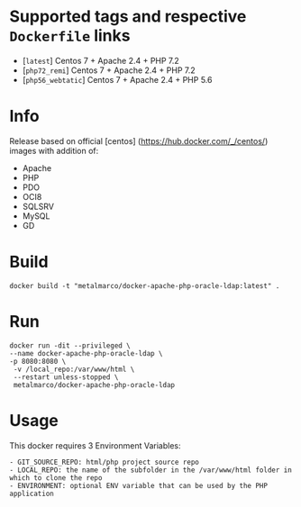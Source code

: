 # Supported tags and respective `Dockerfile` links

-   [`latest`] Centos 7 + Apache 2.4 + PHP 7.2
-   [`php72_remi`] Centos 7 + Apache 2.4 + PHP 7.2
-   [`php56_webtatic`] Centos 7 + Apache 2.4 + PHP 5.6

# Info
Release based on official [centos] (https://hub.docker.com/_/centos/) images with addition of:

- Apache
- PHP
- PDO
- OCI8
- SQLSRV
- MySQL
- GD


# Build


	docker build -t "metalmarco/docker-apache-php-oracle-ldap:latest" .

# Run

	docker run -dit --privileged \
 	--name docker-apache-php-oracle-ldap \
 	-p 8080:8080 \
 	 -v /local_repo:/var/www/html \
	 --restart unless-stopped \
	 metalmarco/docker-apache-php-oracle-ldap


# Usage
This docker requires 3 Environment Variables:

	- GIT_SOURCE_REPO: html/php project source repo
	- LOCAL_REPO: the name of the subfolder in the /var/www/html folder in which to clone the repo
	- ENVIRONMENT: optional ENV variable that can be used by the PHP application

